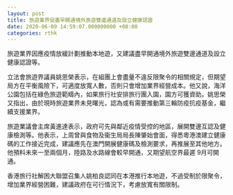 ```yaml
---
layout: post
title: 旅遊業界促盡早開通境外旅遊雙邊通道及設立健康認證
date: 2020-06-09 14:59:07.000000000 +08:00
categories: rthk
---
```


旅遊業界因應疫情放緩計劃推動本地遊，又建議盡早開通境外旅遊雙邊通道及設立健康認證等。

立法會旅遊界議員姚思榮表示，在組團上會盡量不違反限聚令的相關規定，但期望局方在平衡風險下，可適度放寬人數，否則只會增加業界經營成本。他又說，海洋公園包括在綠色旅遊範疇內，如果旅行社安排旅行團入園，園方可獲資助。姚思榮又指出，由於現時旅遊業界未見曙光，認為或有需要推動第三輪防疫抗疫基金，繼續支援業界。

旅遊業議會主席黃進達表示，政府可先與鄰近疫情受控的地區，展開雙邊互認及健康檢測等。他表示，上周曾與食物及衞生局局長陳肇始會面，得悉粵港澳建立健康碼的工作接近完成，建議應先在澳門開展健康碼及檢測要求，再推展至其他地方。他預料未來一至兩個月，陸路及水路線會較早開通，又期望航空界最遲 9月可開通。

香港旅行社解困大聯盟召集人姚柏良認同在本港推行本地遊，不過受制於限聚令，增加業界經營困難，建議政府在可行情況下，考慮放寬有關限制。
